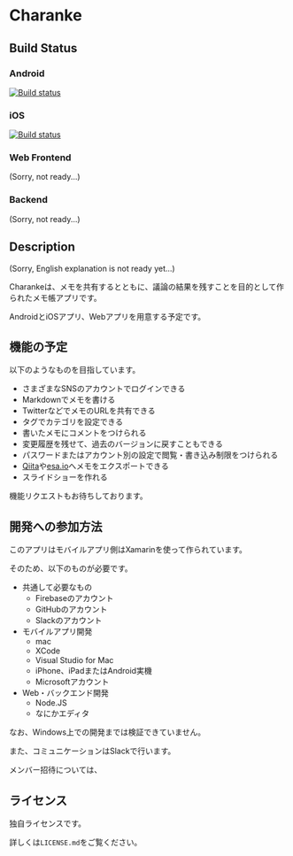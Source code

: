 # Charanke

## Build Status

### Android

[![Build status](https://build.appcenter.ms/v0.1/apps/b933575a-25ba-4644-9076-f0d3f2d0e09a/branches/master/badge)](https://appcenter.ms)

### iOS

[![Build status](https://build.appcenter.ms/v0.1/apps/ecd2ec63-2a97-4c6c-8432-46430c9434f8/branches/master/badge)](https://appcenter.ms)


### Web Frontend

(Sorry, not ready...)

### Backend

(Sorry, not ready...)

## Description

(Sorry, English explanation is not ready yet...)

Charankeは、メモを共有するとともに、議論の結果を残すことを目的として作られたメモ帳アプリです。

AndroidとiOSアプリ、Webアプリを用意する予定です。

## 機能の予定

以下のようなものを目指しています。

- さまざまなSNSのアカウントでログインできる
- Markdownでメモを書ける
- TwitterなどでメモのURLを共有できる
- タグでカテゴリを設定できる
- 書いたメモにコメントをつけられる
- 変更履歴を残せて、過去のバージョンに戻すこともできる
- パスワードまたはアカウント別の設定で閲覧・書き込み制限をつけられる
- [Qiita](https://qiita.com/)や[esa.io](https://esa.io/)へメモをエクスポートできる
- スライドショーを作れる

機能リクエストもお待ちしております。

## 開発への参加方法

このアプリはモバイルアプリ側はXamarinを使って作られています。

そのため、以下のものが必要です。

- 共通して必要なもの
    - Firebaseのアカウント
    - GitHubのアカウント
    - Slackのアカウント
- モバイルアプリ開発
    - mac
    - XCode
    - Visual Studio for Mac
    - iPhone、iPadまたはAndroid実機
    - Microsoftアカウント
- Web・バックエンド開発
    - Node.JS
    - なにかエディタ

なお、Windows上での開発までは検証できていません。

また、コミュニケーションはSlackで行います。

メンバー招待については、

## ライセンス

独自ライセンスです。

詳しくは`LICENSE.md`をご覧ください。